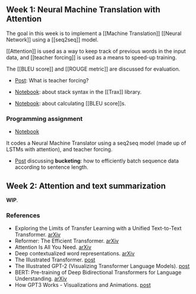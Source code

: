 ## Week 1: Neural Machine Translation with Attention

The goal in this week is to implement a [[Machine Translation]] [[Neural Network]] using a [[seq2seq]] model.

[[Attention]] is used as a way to keep track of previous words in the input data, and [[teacher forcing]] is used as a means to speed-up training.

The [[BLEU score]] and [[ROUGE metric]] are discussed for evaluation.

- [Post](https://towardsdatascience.com/what-is-teacher-forcing-3da6217fed1c): What is teacher forcing?

- [Notebook](https://github.com/ber2/coursera/blob/feature/nlp-course-4/nlp-specialization/4-attention-models/week1-stack-syntax-in-trax-demo.ipynb): about stack syntax in the [[Trax]] library.

- [Notebook](https://github.com/ber2/coursera/blob/feature/nlp-course-4/nlp-specialization/4-attention-models/week1-bleu-demo.ipynb): about calculating [[BLEU score]]s.

### Programming assignment

- [Notebook](https://github.com/ber2/coursera/blob/feature/nlp-course-4/nlp-specialization/4-attention-models/week1-nmt-with-attention.ipynb)

It codes a Neural Machine Translator using a seq2seq model (made up of LSTMs with attention), and teacher forcing.

- [Post](https://medium.com/@rashmi.margani/how-to-speed-up-the-training-of-the-sequence-model-using-bucketing-techniques-9e302b0fd976) discussing **bucketing**: how to efficiently batch sequence data according to sentence length.


## Week 2: Attention and text summarization

__WIP__.

### References

- Exploring the Limits of Transfer Learning with a Unified Text-to-Text Transformer. [arXiv](https://arxiv.org/abs/1910.10683)
- Reformer: The Efficient Transformer. [arXiv](https://arxiv.org/abs/2001.04451)
- Attention Is All You Need. [arXiv](https://arxiv.org/abs/1706.03762)
- Deep contextualized word representations. [arXiv](https://arxiv.org/abs/1802.05365)
- The Illustrated Transformer. [post](http://jalammar.github.io/illustrated-transformer/)
- The Illustrated GPT-2 (Visualizing Transformer Language Models). [post](http://jalammar.github.io/illustrated-gpt2/)
- BERT: Pre-training of Deep Bidirectional Transformers for Language Understanding. [arXiv](https://arxiv.org/abs/1810.04805)
- How GPT3 Works - Visualizations and Animations. [post](http://jalammar.github.io/how-gpt3-works-visualizations-animations/)
